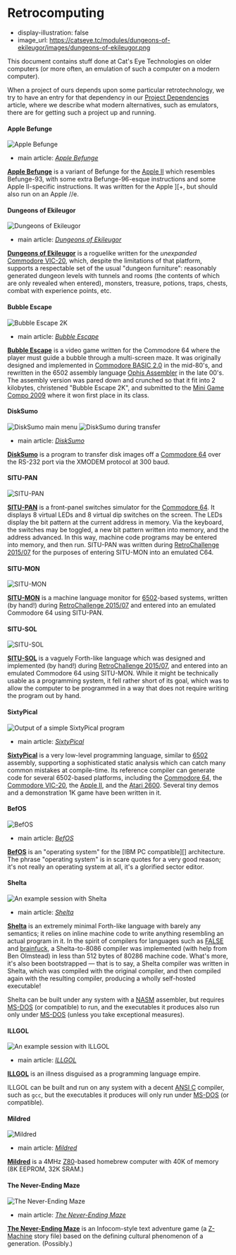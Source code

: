 Retrocomputing
==============

*   display-illustration: false
*   image_url: https://catseye.tc/modules/dungeons-of-ekileugor/images/dungeons-of-ekileugor.png

This document contains stuff done at Cat's Eye Technologies on older computers
(or more often, an emulation of such a computer on a modern computer).

When a project of ours depends upon some particular retrotechnology,
we try to have an entry for that dependency in our
[Project Dependencies](../article/Project%20Dependencies.md) article, where
we describe what modern alternatives, such as emulators, there are for getting
such a project up and running.

#### Apple Befunge

![Apple Befunge](https://static.catseye.tc/images/screenshots/Apple%20Befunge.png)

*   main article: *[Apple Befunge][]*

**[Apple Befunge][]** is a variant of Befunge for the [Apple II][] which resembles
Befunge-93, with some extra Befunge-96-esque instructions and some Apple II-specific
instructions.  It was written for the Apple ][+, but should also run on an Apple //e.

#### Dungeons of Ekileugor

![Dungeons of Ekileugor](https://catseye.tc/modules/dungeons-of-ekileugor/images/dungeons-of-ekileugor.png)

*   main article: *[Dungeons of Ekileugor][]*

**[Dungeons of Ekileugor][]** is a roguelike written for the *unexpanded* [Commodore VIC-20][], which,
despite the limitations of that platform, supports a respectable set of the usual "dungeon furniture":
reasonably generated dungeon levels with tunnels and rooms (the contents of which are only revealed
when entered), monsters, treasure, potions, traps, chests, combat with experience points, etc.

#### Bubble Escape

![Bubble Escape 2K](https://catseye.tc/modules/bubble-escape/images/bubble%20escape%202k.png)

*   main article: *[Bubble Escape][]*

**[Bubble Escape][]** is a video game written for the Commodore 64 where the player must guide a bubble through
a multi-screen maze. It was originally designed and implemented in [Commodore BASIC 2.0][] in the mid-80's, and
rewritten in the 6502 assembly language [Ophis Assembler][] in the late 00's. The assembly version was pared down
and crunched so that it fit into 2 kilobytes, christened "Bubble Escape 2K", and submitted to the
[Mini Game Compo 2009][] where it won first place in its class.

#### DiskSumo

![DiskSumo main menu](https://static.catseye.tc/images/screenshots/DiskSumo.png)
![DiskSumo during transfer](https://static.catseye.tc/images/screenshots/DiskSumo%20%28transfer%29.png)

*   main article: *[DiskSumo][]*

**[DiskSumo][]** is a program to transfer disk images off a [Commodore 64][] over the RS-232 port via the
XMODEM protocol at 300 baud.

#### SITU-PAN

![SITU-PAN](https://git.catseye.tc/SITU-SOL/blob/master/doc/bootstrap-zero/images/tumblr_inline_nr19fai3D41tvda25_540.jpg?raw=true)

**[SITU-PAN][]** is a front-panel switches simulator for the [Commodore 64][]. It displays 8 virtual LEDs
and 8 virtual dip switches on the screen. The LEDs display the bit pattern at the current address in memory.
Via the keyboard, the switches may be toggled, a new bit pattern written into memory, and the address advanced.
In this way, machine code programs may be entered into memory, and then run.
SITU-PAN was written during [RetroChallenge 2015/07][] for the purposes of entering SITU-MON into an emulated C64.

#### SITU-MON

![SITU-MON](https://git.catseye.tc/SITU-SOL/blob/master/doc/bootstrap-zero/images/tumblr_inline_nrdcglfU4p1tvda25_540.png?raw=true)

**[SITU-MON][]** is a machine language monitor for [6502][]-based systems, written (by hand!) during
[RetroChallenge 2015/07][] and entered into an emulated Commodore 64 using SITU-PAN.

#### SITU-SOL

![SITU-SOL](https://git.catseye.tc/SITU-SOL/blob/master/doc/bootstrap-zero/images/tumblr_inline_nrw4gcaz1J1tvda25_540.png?raw=true)

**[SITU-SOL][]** is a vaguely Forth-like language which was designed and implemented (by hand!) during
[RetroChallenge 2015/07][], and entered into an emulated Commodore 64 using SITU-MON. While it might be
technically usable as a programming system, it fell rather short of its goal, which was to allow the
computer to be programmed in a way that does not require writing the program out by hand.

#### SixtyPical

![Output of a simple SixtyPical program](https://git.catseye.tc/SixtyPical/blob/master/images/hearts.png?raw=true)

*   main article: *[SixtyPical][]*

**[SixtyPical][]** is a very low-level programming language, similar to [6502][] assembly,
supporting a sophisticated static analysis which can catch many common mistakes at compile-time.
Its reference compiler can generate code for several 6502-based platforms, including the
[Commodore 64][], the [Commodore VIC-20][], the [Apple II][], and the [Atari 2600][].
Several tiny demos and a demonstration 1K game have been written in it.

#### BefOS

![BefOS](https://static.catseye.tc/images/screenshots/BefOS.png)

*   main article: *[BefOS][]*

**[BefOS][]** is an "operating system" for the [IBM PC compatible][] architecture.
The phrase "operating system" is in scare quotes for a very good reason; it's not
really an operating system at all, it's a glorified sector editor.

#### Shelta

![An example session with Shelta](https://static.catseye.tc/images/screenshots/Shelta.png)

*   main article: *[Shelta][]*

**[Shelta][]** is an extremely minimal Forth-like language with barely any semantics; it relies on inline
machine code to write anything resembling an actual program in it. In the spirit of compilers for languages
such as [FALSE][] and [brainfuck][], a Shelta-to-8086 compiler was implemented (with help from Ben Olmstead) in
less than 512 bytes of 80286 machine code. What's more, it's also been bootstrapped — that is to say, a
Shelta compiler was written in Shelta, which was compiled with the original compiler, and then compiled
again with the resulting compiler, producing a wholly self-hosted executable!

Shelta can be built under any system with a [NASM][] assembler,
but requires [MS-DOS][] (or compatible) to run, and the executables it produces also
run only under [MS-DOS][] (unless you take exceptional measures).

#### ILLGOL

![An example session with ILLGOL](https://static.catseye.tc/images/screenshots/ILLGOL.png)

*   main article: *[ILLGOL][]*

**[ILLGOL][]** is an illness disguised as a programming language empire.

ILLGOL can be built and run on any system with a decent [ANSI C][]
compiler, such as `gcc`, but the executables it produces
will only run under [MS-DOS][] (or compatible).

#### Mildred

![Mildred](https://catseye.tc/modules/electronics-projects/mildred/doc/mildred_photo.jpg)

*   main article: *[Mildred][]*

**[Mildred][]** is a 4MHz [Z80][]-based homebrew computer with 40K of memory (8K EEPROM, 32K SRAM.)

#### The Never-Ending Maze

![The Never-Ending Maze](https://static.catseye.tc/images/illustrations/Never_Ending_Maze.jpg)

*   main article: *[The Never-Ending Maze][]*

**[The Never-Ending Maze][]** is an Infocom-style text adventure game (a [Z-Machine][] story file)
based on the defining cultural phenomenon of a generation. (Possibly.)

[Apple II]: ../article/Project%20Dependencies.md#apple-ii
[Apple Befunge]: ../article/Languages.md#apple-befunge
[Atari 2600]: https://catseye.tc/view/The-Dossier/article/Atari%202600%20Games%20of%20Note.md
[Dungeons of Ekileugor]: ../article/Games.md#dungeons-of-ekileugor
[Commodore VIC-20]: ../article/Project%20Dependencies.md#commodore-vic-20
[Commodore 64]: ../article/Project%20Dependencies.md#commodore-64
[Bubble Escape]: ../article/Games.md#bubble-escape
[DiskSumo]: ../article/Tools.md#disksumo
[MS-DOS]: ../article/Project%20Dependencies.md#ms-dos
[Shelta]: ../article/Languages.md#shelta
[ILLGOL]: ../article/Languages.md#illgol
[Mildred]: ../article/Electronics%20Projects.md#mildred
[Commodore 64 Programmer's Reference Guide]: https://catseye.tc/view/The-Dossier/article/An%20Esolang%20Reading%20List.md#commodore-64-programmers-reference-guide
[NASM]: ../article/Project%20Dependencies.md#nasm
[SixtyPical]: ../article/Languages.md#sixtypical
[SITU-PAN]: ../article/Tools.md#situ-pan
[SITU-SOL]: ../article/Languages.md#situ-sol
[SITU-MON]: ../article/Tools.md#situ-mon
[BefOS]: ../article/Platforms.md#befos
[The Never-Ending Maze]: ../article/Games.md#the-never-ending-maze
[ANSI C]: ../article/Project%20Dependencies.md#ansi-c
[The Dossier]: ../article/General%20Information.md#the-dossier
[Commodore BASIC 2.0]: ../article/Project%20Dependencies.md#commodore-basic-20
[Applesoft BASIC]: ../article/Project%20Dependencies.md#applesoft-basic
[Blurry Memories of DOS Programming]: ../view/The-Dossier/article/Blurry%20Memories%20of%20DOS%20Programming.md
[JaC64]: ../article/Forks.md#jac64
[Zplet]: ../article/Forks.md#zplet
[Ophis Assembler]: ../article/Project%20Dependencies.md#ophis-assembler
[Mini Game Compo 2009]: ../article/Events.md#mini-game-compo-2009
[RetroChallenge 2015/07]: ../article/Events.md#retrochallenge-201507
[6502]: ../article/Project%20Dependencies.md#6502
[Z80]: ../article/Project%20Dependencies.md#z80
[Z-Machine]: ../article/Project%20Dependencies.md#z-machine
[FALSE]: https://esolangs.org/wiki/FALSE
[brainfuck]: https://esolangs.org/wiki/brainfuck

